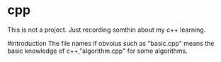 # cpp
This is not a project.
Just recording somthin about my c++ learning.

#introduction
The file names if obvoius such as "basic.cpp" means the basic knowledge of c++,"algorithm.cpp" for some algorithms.

